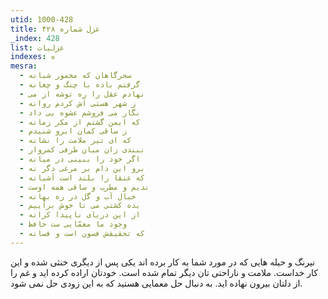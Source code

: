```yaml
---
utid: 1000-428
title: غزل شماره ۴۲۸
_index: 428
list: غزلیات
indexes: ه
mesra:
  - سحرگاهان که مخمور شبانه
  - گرفتم باده با چنگ و چغانه
  - نهادم عقل را ره توشه از می
  - ز شهر هستی اَش کردم روانه
  - نگار می فروشم عشوه یی داد
  - که ایمن گشتم از مکر زمانه
  - ز ساقی کمان ابرو شنیدم
  - که ای تیر ملامت را نشانه
  - نبندی زان میان طرفی کمروار
  - اگر خود را ببینی در میانه
  - برو این دام بر مرغی دگر نه
  - که عنقا را بلند است آشیانه
  - ندیم و مطرب و ساقی همه اوست
  - خیال آب و گل در ره بهانه
  - بده کشتی می تا خوش برآییم
  - از این دریای ناپیدا کرانه
  - وجود ما معمّایی ست حافظ
  - که تحقیقش فسون است و فسانه
---
```

نیرنگ و حیله هایی که در مورد شما به کار برده اند یکی پس از دیگری خنثی شده و این کار خداست. ملامت و ناراحتی تان دیگر تمام شده است. خودتان اراده کرده اید و غم را از دلتان بیرون نهاده اید. به دنبال حل معمایی هستید که به این زودی حل نمی شود.

